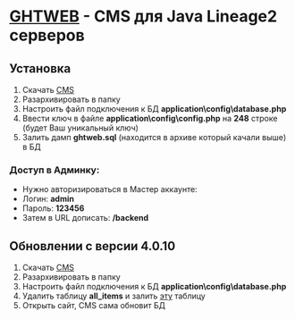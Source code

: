 [GHTWEB](http://ghtweb.ru/) - CMS для Java Lineage2 серверов
==================================================

Установка
---------------------------
1. Скачать [CMS](https://github.com/ghtweb/ghtweb/archive/master.zip)
2. Разархивировать в папку
3. Настроить файл подключения к БД **application\config\database.php**
4. Ввести ключ в файле **application\config\config.php** на **248** строке (будет Ваш уникальный ключ)
5. Залить дамп **ghtweb.sql** (находится в архиве который качали выше) в БД


### Доступ в Админку:
- Нужно авторизироваться в Мастер аккаунте:
- Логин: **admin**
- Пароль: **123456**
- Затем в URL дописать: **/backend**



Обновлении с версии 4.0.10
---------------------------

1. Скачать [CMS](https://github.com/ghtweb/ghtweb/archive/master.zip)
2. Разархивировать в папку
3. Настроить файл подключения к БД **application\config\database.php**
4. Удалить таблицу **all_items** и залить [эту](https://www.dropbox.com/s/6okd2wjfekesp1p/ghtweb_all_items.zip) таблицу
5. Открыть сайт, CMS сама обновит БД

